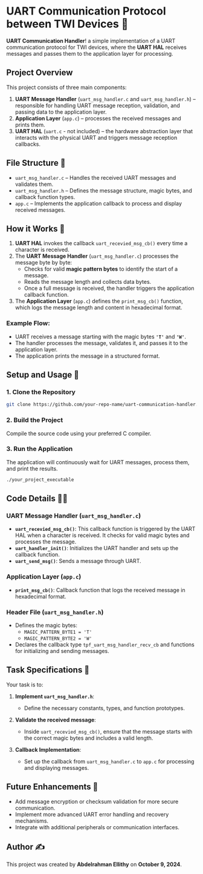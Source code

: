 # UART Communication Protocol between TWI Devices 🚀

**UART Communication Handler**! a simple implementation of a UART communication protocol for TWI devices, where the **UART HAL** receives messages and passes them to the application layer for processing.

## Project Overview

This project consists of three main components:
1. **UART Message Handler** (`uart_msg_handler.c` and `uart_msg_handler.h`) – responsible for handling UART message reception, validation, and passing data to the application layer.
2. **Application Layer** (`app.c`) – processes the received messages and prints them.
3. **UART HAL** (`uart.c` - not included) – the hardware abstraction layer that interacts with the physical UART and triggers message reception callbacks.

## File Structure 📁

- `uart_msg_handler.c` – Handles the received UART messages and validates them.
- `uart_msg_handler.h` – Defines the message structure, magic bytes, and callback function types.
- `app.c` – Implements the application callback to process and display received messages.

## How it Works 🤖

1. **UART HAL** invokes the callback `uart_recevied_msg_cb()` every time a character is received.
2. The **UART Message Handler** (`uart_msg_handler.c`) processes the message byte by byte:
   - Checks for valid **magic pattern bytes** to identify the start of a message.
   - Reads the message length and collects data bytes.
   - Once a full message is received, the handler triggers the application callback function.
3. The **Application Layer** (`app.c`) defines the `print_msg_cb()` function, which logs the message length and content in hexadecimal format.

### Example Flow:

- UART receives a message starting with the magic bytes **`'T'`** and **`'W'`**.
- The handler processes the message, validates it, and passes it to the application layer.
- The application prints the message in a structured format.

## Setup and Usage 🔧

### 1. Clone the Repository

```bash
git clone https://github.com/your-repo-name/uart-communication-handler.git
```

### 2. Build the Project

Compile the source code using your preferred C compiler.

### 3. Run the Application

The application will continuously wait for UART messages, process them, and print the results.

```bash
./your_project_executable
```

## Code Details 🧑‍💻

### UART Message Handler (`uart_msg_handler.c`)

- **`uart_recevied_msg_cb()`**: This callback function is triggered by the UART HAL when a character is received. It checks for valid magic bytes and processes the message.
- **`uart_handler_init()`**: Initializes the UART handler and sets up the callback function.
- **`uart_send_msg()`**: Sends a message through UART.

### Application Layer (`app.c`)

- **`print_msg_cb()`**: Callback function that logs the received message in hexadecimal format.

### Header File (`uart_msg_handler.h`)

- Defines the magic bytes: 
  - `MAGIC_PATTERN_BYTE1 = 'T'`
  - `MAGIC_PATTERN_BYTE2 = 'W'`
- Declares the callback type `tpf_uart_msg_handler_recv_cb` and functions for initializing and sending messages.

## Task Specifications 📝

Your task is to:

1. **Implement `uart_msg_handler.h`**:
   - Define the necessary constants, types, and function prototypes.

2. **Validate the received message**:
   - Inside `uart_recevied_msg_cb()`, ensure that the message starts with the correct magic bytes and includes a valid length.

3. **Callback Implementation**:
   - Set up the callback from `uart_msg_handler.c` to `app.c` for processing and displaying messages.

## Future Enhancements 🌟

- Add message encryption or checksum validation for more secure communication.
- Implement more advanced UART error handling and recovery mechanisms.
- Integrate with additional peripherals or communication interfaces.

## Author ✍️

This project was created by **Abdelrahman Ellithy** on **October 9, 2024**.
